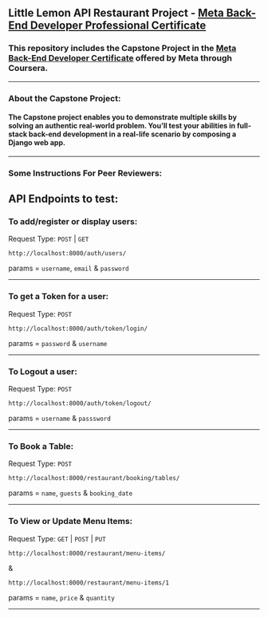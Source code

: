 ## Little Lemon API Restaurant Project - [Meta Back-End Developer Professional Certificate](https://www.coursera.org/professional-certificates/meta-back-end-developer)

### This repository includes the Capstone Project in the [Meta Back-End Developer Certificate](https://www.coursera.org/professional-certificates/meta-back-end-developer) offered by Meta through Coursera. 
---
### About the Capstone Project:
#### The Capstone project enables you to demonstrate multiple skills by solving an authentic real-world problem. You’ll test your abilities in full-stack back-end development in a real-life scenario by composing a Django web app. 
---
### Some Instructions For Peer Reviewers:

## API Endpoints to test:

### To add/register or display users: 
Request Type: `POST` | `GET`
```
http://localhost:8000/auth/users/  
```
params = `username`, `email` & `password`

---
### To get a Token for a user: 
Request Type: `POST`
```
http://localhost:8000/auth/token/login/ 
```
params = `password` & `username`

---
### To Logout a user:
Request Type: `POST`
```
http://localhost:8000/auth/token/logout/ 
```
params = `username` & `passsword`

---
### To Book a Table: 
Request Type: `POST`
```
http://localhost:8000/restaurant/booking/tables/
```
params = `name`, `guests` & `booking_date`

---
### To View or Update Menu Items:
Request Type: `GET` | `POST` | `PUT`
```
http://localhost:8000/restaurant/menu-items/
```
& 
```
http://localhost:8000/restaurant/menu-items/1
```
params = `name`, `price` & `quantity`

---
